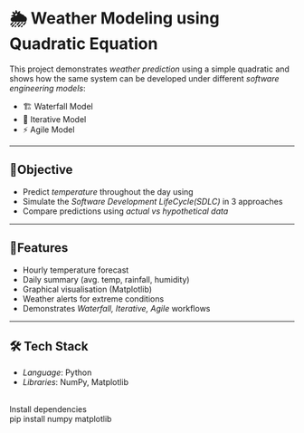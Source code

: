 # 🌦️ Weather Modeling using Quadratic Equation
This project demonstrates <i>weather prediction</i> using a simple quadratic and shows how the same system can be developed under different <i>software engineering models</i>:
- 🏗️ Waterfall Model
- 🔄️ Iterative Model
- ⚡ Agile Model

---

## 🎯Objective 
- Predict <i>temperature</i> throughout the day using
- Simulate the <i>Software Development LifeCycle(SDLC)</i> in 3 approaches
- Compare predictions using <i>actual vs hypothetical data</i>

---

## 📌Features
- Hourly temperature forecast
- Daily summary (avg. temp, rainfall, humidity)
- Graphical visualisation (Matplotlib)
- Weather alerts for extreme conditions
- Demonstrates <i>Waterfall, Iterative, Agile</i> workflows

---

## 🛠️ Tech Stack
- <i>Language</i>: Python
- <i>Libraries</i>: NumPy, Matplotlib
<br>
Install dependencies
<br>
pip install numpy matplotlib
